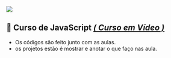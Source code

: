 <img src="https://i.ytimg.com/vi/Ptbk2af68e8/maxresdefault.jpg">

## 🤖 Curso de JavaScript  <a href="https://www.cursoemvideo.com/curso/javascript/"><i>( Curso em Vídeo )</i></a>

- Os códigos são feito junto com as aulas.
- os projetos estão é mostrar e anotar o que faço nas aula.
